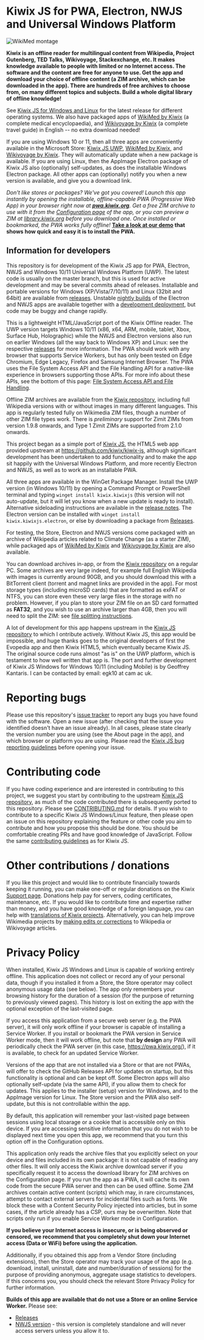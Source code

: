 # Kiwix JS for PWA, Electron, NWJS and Universal Windows Platform

![WikiMed montage](https://user-images.githubusercontent.com/4304337/182706203-eca53649-8dea-44b9-ac4a-b08cc05c4252.png)

**Kiwix is an offline reader for multilingual content from Wikipedia, Project Gutenberg, TED Talks, Wikivoyage, Stackexchange, etc. It
makes knowledge available to people with limited or no Internet access. The software and the content are free for anyone to use.
Get the app and download your choice of offline content (a ZIM archive, which can be downloaded in the app). There are hundreds of free
archives to choose from, on many different topics and subjects. Build a whole digital library of offline knowledge!** 

See [Kiwix JS for Windows and Linux](https://kiwix.github.io/kiwix-js-windows/kiwix-js-uwp.html) for the latest release for different
operating systems. We also have packaged apps of [WikiMed by Kiwix](https://kiwix.github.io/kiwix-js-windows/wikimed-uwp.html) (a
complete medical encyclopaedia), and [Wikivoyage by Kiwix](https://kiwix.github.io/kiwix-js-windows/wikivoyage-uwp.html) (a complete
travel guide) in English -- no extra download needed!

If you are using Windows 10 or 11, then all three apps are conveniently available in the Microsoft Store:
[Kiwix JS UWP](https://www.microsoft.com/store/apps/9P8SLZ4J979J), [WikiMed by Kiwix](https://www.microsoft.com/store/apps/9PHJSNP1CZ8J),
and [Wikivoyage by Kiwix](https://www.microsoft.com/store/apps/9N5SB90Q4JBJ). They will automatically update when a new package is
available. If you are using Linux, then the AppImage Electron package of Kiwix JS also (optionally) self-updates, as does the
installable Windows Electron package. All other apps can (optionally) notify you when a new version is available, and give you a download
link.

*Don't like stores or packages? We've got you covered! Launch this app instantly by opening the installable, offline-capable PWA
(Progressive Web App) in your browser right now at **[pwa.kiwix.org](https://pwa.kiwix.org/)**. Get a free ZIM archive to use with it
from the [Configuration page](https://pwa.kiwix.org/www/index.html#downloads) of the app, or you can preview a ZIM at
[library.kiwix.org](https://library.kiwix.org) before you download one. Once installed or bookmarked, the PWA works fully offline!*
**[Take a look at our demo](screenshots/Install-PWA.md) that shows how quick and easy it is to install the PWA.**

## Information for developers

This repository is for development of the Kiwix JS app for PWA, Electron, NWJS and Windows 10/11 Universal Windows Platform (UWP).
The latest code is usually on the master branch, but this is used for active development and may be several commits ahead of releases.
Installable and portable versions for Windows (XP/Vista/7/10/11) and Linux (32bit and 64bit) are available from
[releases](https://github.com/kiwix/kiwix-js-windows/releases/). Unstable [nightly builds](https://download.kiwix.org/nightly/) of the
Electron and NWJS apps are available together with a [development deployment](https://kiwix.github.io/kiwix-js-windows/), but code may be
buggy and change rapidly.

This is a lightweight HTML/JavaScript port of the Kiwix Offline reader. The UWP version targets Windows 10/11 (x86, x64, ARM, mobile,
tablet, Xbox, Surface Hub, Holographic) while the NWJS and Electron versions also run on earlier Windows (all the way back to Windows XP)
and Linux: see the respective [releases](https://github.com/kiwix/kiwix-js-windows/releases/) for more information. The PWA should work
with any browser that supports Service Workers, but has only been tested on Edge Chromium, Edge Legacy, Firefox and Samsung Internet
Browser. The PWA uses the File System Access API and the File Handling API for a native-like experience in browsers supporting those
APIs. For more info about these APIs, see the bottom of this page:
[File System Access API and File Handling](screenshots/Install-PWA.md#file-system-access-api-and-file-handling).

Offline ZIM archives are available from the [Kiwix repository](https://library.kiwix.org), including full Wikipedia versions with or
without images in many different languages. This app is regularly tested fully on Wikimedia ZIM files, though a number of other ZIM file
types work. There is *preliminary* support for Zimit ZIMs from version 1.9.8 onwards, and Type 1 Zimit ZIMs are supported from 2.1.0
onwards.

This project began as a simple port of [Kiwix JS](https://github.com/kiwix/kiwix-js), the HTML5 web app provided upstream at
https://github.com/kiwix/kiwix-js, although significant development has been undertaken to add functionality and to make the app sit
happily with the Universal Windows Platform, and more recently Electron and NWJS, as well as to work as an installable PWA.

All three apps are available in the WinGet Package Manager. Install the UWP version (in Windows 10/11) by opening a Command Prompt or
PowerShell terminal and typing `winget install kiwix.kiwixjs` (this version will not auto-update, but it will let you know when a new
update is ready to install). Alternative sideloading instructions are available in the
[release notes](https://kiwix.github.io/kiwix-js-windows/kiwix-js-uwp.html). The Electron version can be installed with
`winget install kiwix.kiwixjs.electron`, or else by downloading a package from
[Releases](https://github.com/kiwix/kiwix-js-windows/releases/).

For testing, the Store, Electron and NWJS versions come packaged with an archive of Wikipedia articles related to Climate Change (as a
starter ZIM), while packaged aps of [WikiMed by Kiwix](https://kiwix.github.io/kiwix-js-windows/wikimed-uwp.html) and 
[Wikivoyage by Kiwix](https://kiwix.github.io/kiwix-js-windows/wikivoyage-uwp.html) are also available.

You can download archives in-app, or from the [Kiwix repository](http://library.kiwix.org) on a regular PC. Some archives are very large
indeed, for example full English Wikipedia with images is currently around 90GB, and you should download this with a BitTorrent client
(torrent and magnet links are provided in the app). For most storage types (including microSD cards) that are formatted as exFAT or NTFS,
you can store even these very large files in the storage with no problem. However, if you plan to store your ZIM file on an SD card
formatted as **FAT32**, and you wish to use an archive larger than 4GB, then you will need to split the ZIM: see
[file splitting instructions](https://github.com/kiwix/kiwix-js-windows/tree/master/AppPackages#download-a-zim-archive-all-platforms).

A lot of development for this app happens upstream in the [Kiwix JS repository](https://kiwix.github.io/kiwix-js/) to which I ontribute
actively. Without Kiwix JS, this app would be impossible, and huge thanks goes to the original developers of first the Evopedia app and
then Kiwix HTML5, which eventually became Kiwix JS. The original source code runs almost "as is" on the UWP platform, which is testament
to how well written that app is. The port and further development of Kiwix JS Windows for Windows 10/11 (including Mobile) is by Geoffrey
Kantaris. I can be contacted by email: egk10 at cam ac uk.

# Reporting bugs

Please use this repository's [issue tracker](https://github.com/kiwix/kiwix-js-windows/issues) to report any bugs you have found with the software. Open a new
issue (after checking that the issue you identified doesn't have an issue already). In all cases, please state clearly the version number you are using (see
the About page in the app), and which browser or platform you are using. Please read the
[Kiwix JS bug reporting guidelines](https://github.com/kiwix/kiwix-js/blob/master/REPORT_BUG.md) before opening your issue.

# Contributing code

If you have coding experience and are interested in contributing to this project, we suggest you start by contributing to the upstream [Kiwix JS repository](https://kiwix.github.io/kiwix-js/),
as much of the code contributed there is subsequently ported to this repository. Please see [CONTRIBUTING.md](https://github.com/kiwix/kiwix-js/blob/master/CONTRIBUTING.md) for details.
If you wish to contribute to a specific Kiwix JS Windows/Linux feature, then please open an issue on this repository explaining the feature or other code you
aim to contribute and how you propose this should be done. You should be comfortable creating PRs and have good knowledge of JavaScript. Follow the same
[contributing guidelines](https://github.com/kiwix/kiwix-js/blob/master/CONTRIBUTING.md) as for Kiwix JS.

# Other contributions / donations

If you like this project and would like to contribute financially towards keeping it running, you can make one-off or regular donations on the Kiwix
[Support page](https://www.kiwix.org/en/support/). Donations help pay for servers, coding certificates, maintenance, etc. If you would like to contribute
time and expertise rather than money, and you have good knowledge of a foreign language, you can help with [translations of Kiwix projects](https://translatewiki.net/wiki/Special:SearchTranslations?query=kiwix&language=en).
Alternatively, you can help improve Wikimedia projects by [making edits or corrections](https://en.wikipedia.org/wiki/Wikipedia:Contributing_to_Wikipedia)
to Wikipedia or Wikivoyage articles. 

# Privacy Policy

When installed, Kiwix JS Windows and Linux is capable of working entirely offline. This application does not collect or
record any of your personal data, though if you installed it from a Store, the Store operator may collect anonymous
usage data (see below). The app only remembers your browsing history for the duration of a session (for the purpose
of returning to previously viewed pages). This history is lost on exiting the app with the optional exception of the
last-visited page.

If you access this application from a secure web server (e.g. the PWA server), it will only work offline if your browser
is capable of installing a Service Worker. If you install or bookmark the PWA version in Service Worker mode, then it
will work offline, but note that **by design** any PWA will periodically check the PWA server (in this case, 
https://pwa.kiwix.org/), if it is available, to check for an updated Service Worker.

Versions of the app that are not installed via a Store or that are not PWAs, will offer to check the GitHub Releases API
for updates on startup, but this functionality is optional and can be kept off. Some Electron apps will also optionally
self-update (via the same API), if you allow them to check for updates. This applies to the installer (setup) version for
Windows, and to the AppImage version for Linux. The Store version and the PWA also self-update, but this is not 
controllable within the app.

By default, this application will remember your last-visited page between sessions using local stoarage or a cookie
that is accessible only on this device. If you are accessing sensitive information that you do not wish to be displayed
next time you open this app, we recommend that you turn this option off in the Configuration options.

This application only reads the archive files that you explicitly select on your device and files included in its own
package: it is not capable of reading any other files. It will only access the Kiwix archive download server if
you specifically request it to access the download library for ZIM archives on the Configuration page. If you run the
app as a PWA, it will cache its own code from the secure PWA server and then can be used offline. Some ZIM archives
contain active content (scripts) which may, in rare circumstances, attempt to contact external servers for incidental files
such as fonts. We block these with a Content Security Policy injected into articles, but in some cases, if the article already
has a CSP, ours may be overwritten. Note that scripts only run if you enable Service Worker mode in Configuration.

**If you believe your Internet access is insecure, or is being observed or censored, we recommend that you completely shut
down your Internet access (Data or WiFi) before using the application.**

Additionally, if you obtained this app from a Vendor Store (including extensions), then the Store operator may track your
usage of the app (e.g. download, install, uninstall, date and number/duration of sessions) for the purpose of providing
anonymous, aggregate usage statistics to developers. If this concerns you, you should check the relevant Store Privacy Policy
for further information.

**Builds of this app are available that do not use a Store or an online Service Worker.** Please see:

* [Releases](https://github.com/kiwix/kiwix-js-windows/releases/)
* [NWJS version](https://kiwix.github.io/kiwix-js-windows/kiwix-js-nwjs.html) - this version is completely standalone
  and will never access servers unless you allow it to.
